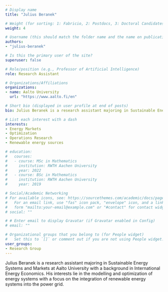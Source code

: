 ```yaml
---
# Display name
title: "Julius Beranek"

# Weight (for sorting: 1: Fabricio, 2: Postdocs, 3: Doctoral Candidates, 4: Research Assistants)
weight: 4

# Username (this should match the folder name and the name on publications)
authors:
- "julius-beranek"

# Is this the primary user of the site?
superuser: false

# Role/position (e.g., Professor of Artificial Intelligence)
role: Research Assistant

# Organizations/Affiliations
organizations:
- name: Aalto University
  url: "https://www.aalto.fi/en"

# Short bio (displayed in user profile at end of posts)
bio: Julius Beranek is a research assistant majoring in Sustainable Energy Systems and Markets at Aalto University.

# List each interest with a dash
interests:
- Energy Markets
- Optimization
- Operations Research
- Renewable energy sources

# education:
#   courses:
#   - course: MSc in Mathematics
#     institution: RWTH Aachen University
#     year: 2022
#   - course: BSc in Mathematics
#     institution: RWTH Aachen University
#     year: 2019

# Social/Academic Networking
# For available icons, see: https://sourcethemes.com/academic/docs/page-builder/#icons
#   For an email link, use "fas" icon pack, "envelope" icon, and a link in the
#   form "mailto:your-email@example.com" or "#contact" for contact widget.
# social: ""

# # Enter email to display Gravatar (if Gravatar enabled in Config)
# email: ""

# Organizational groups that you belong to (for People widget)
#   Set this to `[]` or comment out if you are not using People widget.
user_groups:
- Research Group
---
```


Julius Beranek is a research assistant majoring in Sustainable Energy Systems and Markets at Aalto University with a background in International Energy Economics. His interests lie in the modelling and optimization of energy systems with a focus on the integration of renewable energy systems into the power grid.